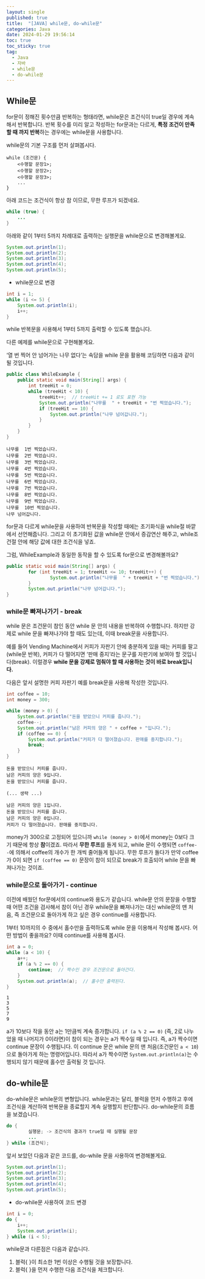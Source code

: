 ```yaml
---
layout: single
published: true
title:  "[JAVA] while문, do-while문"
categories: Java
date: 2024-01-29 19:56:14
toc: true
toc_sticky: true
tag:   
  - Java
  - 자바
  - while문
  - do-while문
---
```


## While문

for문이 정해진 횟수만큼 반복하는 형태라면, while문은 조건식이 true일 경우에 계속해서 반복합니다. 반복 횟수를 미리 알고 작성하는 for문과는 다르게, **특정 조건이 만족할 때 까지 반복**하는 경우에는 while문을 사용합니다. 

while문의 기본 구조를 먼저 살펴봅시다.

```ebnf
while (조건문) {
    <수행할 문장1>;
    <수행할 문장2>;
    <수행할 문장3>;
    ...
}
```

아래 코드는 조건식이 항상 참 이므로, 무한 루프가 되겠네요. 

```java
while (true) {
	...
}
```

아래와 같이 1부터 5까지 차례대로 출력하는 실행문을 while문으로 변경해볼게요.

```java
System.out.println(1);
System.out.println(2);
System.out.println(3);
System.out.println(4);
System.out.println(5);
```

- while문으로 변경

```java
int i = 1;
while (i <= 5) {
    System.out.println(i);
    i++;
}
```

while 반복문을 사용해서 1부터 5까지 출력할 수 있도록 했습니다.

다른 예제를 while문으로 구현해볼게요. 

‘열 번 찍어 안 넘어가는 나무 없다’는 속담을 while 문을 활용해 코딩하면 다음과 같이 될 것입니다.

```java
public class WhileExample {
    public static void main(String[] args) {
        int treeHit = 0;
        while (treeHit < 10) {
            treeHit++;  // treeHit += 1 로도 표현 가능
            System.out.println("나무를  " + treeHit + "번 찍었습니다.");
            if (treeHit == 10) {
                System.out.println("나무 넘어갑니다.");
            }
        }
    }
}
```

```ebnf
나무를  1번 찍었습니다.
나무를  2번 찍었습니다.
나무를  3번 찍었습니다.
나무를  4번 찍었습니다.
나무를  5번 찍었습니다.
나무를  6번 찍었습니다.
나무를  7번 찍었습니다.
나무를  8번 찍었습니다.
나무를  9번 찍었습니다.
나무를  10번 찍었습니다.
나무 넘어갑니다.
```

for문과 다르게 while문을 사용하여 반복문을 작성할 때에는 초기화식을 while절 바깥에서 선언해줍니다. 그리고 이 초기화된 값을 while문 안에서 증감연산 해주고, while조건절 안에 해당 값에 대한 조건식을 넣죠.

그럼, WhileExample과 동일한 동작을 할 수 있도록 for문으로 변경해볼까요? 

```java
public static void main(String[] args) {
		for (int treeHit = 1; treeHit <= 10; treeHit++) {
				System.out.println("나무를  " + treeHit + "번 찍었습니다.");
		}
		System.out.println("나무 넘어갑니다.");
}
```

### while문 빠져나가기 - break

while 문은 조건문이 참인 동안 while 문 안의 내용을 반복하여 수행합니다. 하지만 강제로 while 문을 빠져나가야 할 때도 있는데, 이때 break문을 사용합니다. 

예를 들어 Vending Machine에서 커피가 자판기 안에 충분하게 있을 때는 커피를 팔고(while문 반복), 커피가 다 떨어지면 ‘판매 중지’라는 문구를 자판기에 보여야 할 것입니다(break). 이럴경우 **while 문을 강제로 멈춰야 할 때 사용하는 것이 바로 break입니다.**

다음은 앞서 설명한 커피 자판기 예를 break문을 사용해 작성한 것입니다.

```java
int coffee = 10;
int money = 300;

while (money > 0) {
    System.out.println("돈을 받았으니 커피를 줍니다.");
    coffee--;
    System.out.println("남은 커피의 양은 " + coffee + "입니다.");
    if (coffee == 0) {
        System.out.println("커피가 다 떨어졌습니다. 판매를 중지합니다.");
        break;
    }
}
```

```ebnf
돈을 받았으니 커피를 줍니다.
남은 커피의 양은 9입니다.
돈을 받았으니 커피를 줍니다.

(... 생략 ...)

남은 커피의 양은 1입니다.
돈을 받았으니 커피를 줍니다.
남은 커피의 양은 0입니다.
커피가 다 떨어졌습니다. 판매를 중지합니다.
```

money가 300으로 고정되어 있으니까 `while (money > 0)`에서 money는 0보다 크기 때문에 항상 **참**이겠죠. 따라서 **무한 루프**를 돌게 되고, while 문이 수행되면 `coffee--`에 의해서 coffee의 개수가 한 개씩 줄어들게 됩니다. 무한 루프가 돌다가 만약 coffee가 0이 되면 `if (coffee == 0)` 문장이 참이 되므로 break가 호출되어 while 문을 빠져나가는 것이죠. 

### while문으로 돌아가기 - continue

이전에 배웠던 for문에서의 continue와 용도가 같습니다. while문 안의 문장을 수행할 때 어떤 조건을 검사해서 참이 아닌 경우 while문을 빠져나가는 대신 while문의 맨 처음, 즉 조건문으로 돌아가게 하고 싶은 경우 continue를 사용합니다. 

1부터 10까지의 수 중에서 홀수만을 출력하도록 while 문을 이용해서 작성해 봅시다. 어떤 방법이 좋을까요? 이때 continue를 사용해 봅시다.

```java
int a = 0;
while (a < 10) {
    a++;
    if (a % 2 == 0) {
        continue;  // 짝수인 경우 조건문으로 돌아간다.
    }
    System.out.println(a);  // 홀수만 출력된다.
}
```

```ebnf
1
3
5
7
9
```

a가 10보다 작을 동안 a는 1만큼씩 계속 증가합니다. `if (a % 2 == 0)` (즉, 2로 나누었을 때 나머지가 0이라면)이 참이 되는 경우는 a가 짝수일 때 입니다. 즉, a가 짝수이면 continue 문장이 수행됩니다. 이 continue 문은 while 문의 맨 처음(조건문인 `a < 10`)으로 돌아가게 하는 명령어입니다. 따라서 a가 짝수이면 `System.out.println(a)`는 수행되지 않기 때문에 홀수만 출력될 것 입니다.

## do-while문

do-while문은 while문의 변형입니다. while문과는 달리, 블럭을 먼저 수행하고 후에 조건식을 계산하여 반복문을 종료할지 계속 실행할지 판단합니다. do-while문의 흐름을 보겠습니다. 

```java
do {
		실행문; -> 조건식의 결과가 true일 때 실행될 문장
		...
} while (조건식);
```

앞서 보았던 다음과 같은 코드를, do-while 문을 사용하여 변경해볼게요. 

```java
System.out.println(1);
System.out.println(2);
System.out.println(3);
System.out.println(4);
System.out.println(5);
```

- do-while문 사용하여 코드 변경

```java
int i = 0;
do {
    i++;
    System.out.println(i);
} while (i < 5);
```

while문과 다른점은 다음과 같습니다.

1. 블럭{ }이 최소한 1번 이상은 수행될 것을 보장합니다.
2. 블럭{ }을 먼저 수행한 다음 조건식을 체크합니다.